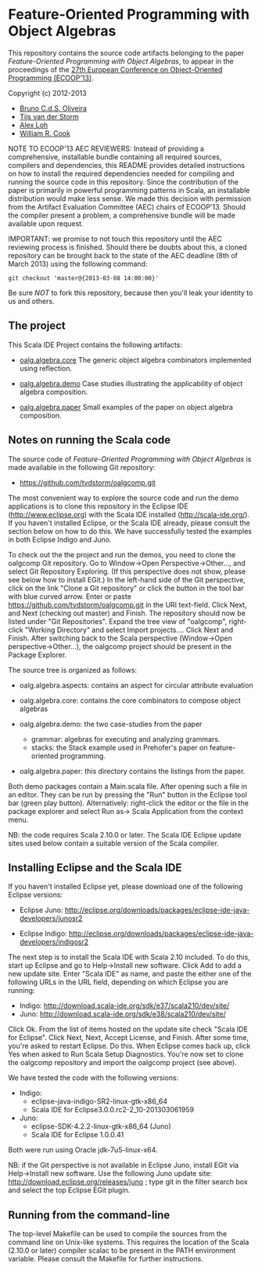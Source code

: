 
Feature-Oriented Programming with Object Algebras
=================================================

This repository contains the source code artifacts belonging to the
paper _Feature-Oriented Programming with Object Algebras_, to appear
in the proceedings of the
[27th European Conference on Object-Oriented Programming (ECOOP'13)](http://www.lirmm.fr/ecoop13/).

Copyright (c) 2012-2013
 
- [Bruno C.d.S. Oliveira](mailto:oliveira@comp.nus.edu.sg)   
- [Tijs van der Storm](mailto:storm@cwi.nl)
- [Alex Loh](mailto:alexloh@cs.utexas.edu)
- [William R. Cook](mailto:wcook@cs.utexas.edu)

NOTE TO ECOOP'13 AEC REVIEWERS: Instead of providing a comprehensive,
installable bundle containing all required sources, compilers and
dependencies, this README provides detailed instructions on how to
install the required dependencies needed for compiling and running the
source code in this repository. Since the contribution of the paper is
primarily in powerful programming patterns in Scala, an installable
distribution would make less sense. We made this decision with
permission from the Artifact Evaluation Committee (AEC) chairs of
ECOOP'13. Should the compiler present a problem, a comprehensive
bundle will be made available upon request.

IMPORTANT: we promise to not touch this repository until the AEC
reviewing process is finished. Should there be doubts about this, a
cloned repository can be brought back to the state of the AEC deadline
(8th of March 2013) using the following command:

    git checkout 'master@{2013-03-08 14:00:00}'
    
Be sure *NOT* to fork this repository, because then you'll leak your
identity to us and others.


## The project

This Scala IDE Project contains the following artifacts:
	
- [oalg.algebra.core](https://github.com/tvdstorm/oalgcomp/tree/master/src/oalg/algebra/core)
  The generic object algebra combinators implemented using reflection.
	   
- [oalg.algebra.demo](https://github.com/tvdstorm/oalgcomp/tree/master/src/oalg/algebra)
  Case studies illustrating the applicability of object algebra
  composition.

- [oalg.algebra.paper](https://github.com/tvdstorm/oalgcomp/tree/master/src/oalg/algebra)
  Small examples of the paper on object algebra composition.
		 

## Notes on running the Scala code

The source code of _Feature-Oriented Programming with Object Algebras_
is made available in the following Git repository:

- https://github.com/tvdstorm/oalgcomp.git

The most convenient way to explore the source code and run the demo
applications is to clone this repository in the Eclipse IDE
(http://www.eclipse.org) with the Scala IDE installed
(http://scala-ide.org/). If you haven't installed Eclipse, or the
Scala IDE already, please consult the section below on how to do
this. We have successfully tested the examples in both Eclipse Indigo
and Juno.

To check out the the project and run the demos, you need to clone the
oalgcomp Git repository. Go to Window->Open Perspective->Other..., and
select Git Repository Exploring. (If this perspective does not show,
please see below how to install EGit.) In the left-hand side of the
Git perspective, click on the link "Clone a Git repository" or click
the button in the tool bar with blue curved arrow. Enter or paste
https://github.com/tvdstorm/oalgcomp.git in the URI text-field. Click
Next, and Next (checking out master) and Finish. The repository should
now be listed under "Git Repositories". Expand the tree view of
"oalgcomp", right-click "Working Directory" and select Import
projects.... Click Next and Finish. After switching back to the Scala
perspective (Window->Open perspective->Other...), the oalgcomp project
should be present in the Package Explorer.

The source tree is organized as follows:

- oalg.algebra.aspects: contains an aspect for circular attribute evaluation
- oalg.algebra.core: contains the core combinators to compose object algebras
- oalg.algebra.demo: the two case-studies from the paper
   * grammar: algebras for executing and analyzing grammars.
   * stacks: the Stack example used in Prehofer's paper on feature-oriented programming.
   
- oalg.algebra.paper: this directory contains the listings from the paper. 

Both demo packages contain a Main.scala file. After opening such a
file in an editor. They can be run by pressing the "Run" button in the
Eclipse tool bar (green play button). Alternatively: right-click the
editor or the file in the package explorer and select Run as-> Scala
Application from the context menu.

NB: the code requires Scala 2.10.0 or later. The Scala IDE Eclipse
update sites used below contain a suitable version of the Scala
compiler.

## Installing Eclipse and the Scala IDE

If you haven't installed Eclipse yet, please download one of the
following Eclipse versions:

- Eclipse Juno:
  http://eclipse.org/downloads/packages/eclipse-ide-java-developers/junosr2
  
- Eclipse Indigo: http://eclipse.org/downloads/packages/eclipse-ide-java-developers/indigosr2

The next step is to install the Scala IDE with Scala 2.10 included. To
do this, start up Eclipse and go to Help->Install new software. Click
Add to add a new update site. Enter "Scala IDE" as name, and paste the
either one of the following URLs in the URL field, depending on which
Eclipse you are running:

- Indigo: http://download.scala-ide.org/sdk/e37/scala210/dev/site/
- Juno: http://download.scala-ide.org/sdk/e38/scala210/dev/site/

Click Ok. From the list of items hosted on the update site check
"Scala IDE for Eclipse". Click Next, Next, Accept License, and
Finish. After some time, you're asked to restart Eclipse. Do
this. When Eclipse comes back up, click Yes when asked to Run Scala
Setup Diagnostics. You're now set to clone the oalgcomp repository and
import the oalgcomp project (see above).

We have tested the code with the following versions:

- Indigo:
   - eclipse-java-indigo-SR2-linux-gtk-x86_64 
   - Scala IDE for Eclipse3.0.0.rc2-2_10-201303061959
- Juno:
   - eclipse-SDK-4.2.2-linux-gtk-x86_64 (Juno)
   - Scala IDE for Eclipse 1.0.0.41

Both were run using Oracle jdk-7u5-linux-x64.

NB: if the Git perspective is not available in Eclipse Juno, install
EGit via Help->Install new software. Use the following Juno update
site: http://download.eclipse.org/releases/juno ; type git in the
filter search box and select the top Eclipse EGit plugin. 


## Running from the command-line

The top-level Makefile can be used to compile the sources from the
command line on Unix-like systems. This requires the location of the
Scala (2.10.0 or later) compiler scalac to be present in the
PATH environment variable. Please consult the Makefile for further
instructions. 





